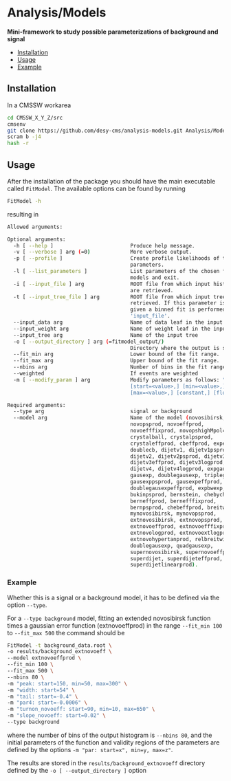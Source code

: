 # Analysis/Models

**Mini-framework to study possible parameterizations of background and signal**

* [Installation](#Installation)
* [Usage](#Usage)
 * [Example](#Example)

## Installation

In a CMSSW workarea

```bash
cd CMSSW_X_Y_Z/src
cmsenv
git clone https://github.com/desy-cms/analysis-models.git Analysis/Models
scram b -j4
hash -r
```

## Usage

After the installation of the package you should have the main executable called `FitModel`. The available options can be found by running 

```bash
FitModel -h
```

resulting in 

```bash
Allowed arguments:

Optional arguments:
  -h [ --help ]                         Produce help message.
  -v [ --verbose ] arg (=0)             More verbose output.
  -p [ --profile ]                      Create profile likelihoods of the fit 
                                        parameters.
  -l [ --list_parameters ]              List parameters of the chosen fit 
                                        models and exit.
  -i [ --input_file ] arg               ROOT file from which input histograms 
                                        are retrieved.
  -t [ --input_tree_file ] arg          ROOT file from which input tree is 
                                        retrieved. If this parameter is not 
                                        given a binned fit is performed using 
                                        'input_file'.
  --input_data arg                      Name of data leaf in the input tree
  --input_weight arg                    Name of weight leaf in the input tree
  --input_tree arg                      Name of the input tree
  -o [ --output_directory ] arg (=fitmodel_output/)
                                        Directory where the output is stored.
  --fit_min arg                         Lower bound of the fit range.
  --fit_max arg                         Upper bound of the fit range.
  --nbins arg                           Number of bins in the fit range.
  --weighted                            If events are weighted
  -m [ --modify_param ] arg             Modify parameters as follows: "name: 
                                        [start=<value>,] [min=<value>,] 
                                        [max=<value>,] [constant,] [floating]"

Required arguments:
  --type arg                            signal or background
  --model arg                           Name of the model (novosibirsk, 
                                        novopsprod, novoeffprod, 
                                        novoefffixprod, novopshighMpol4, 
                                        crystalball, crystalpsprod, 
                                        crystaleffprod, cbeffprod, expeffprod, 
                                        doublecb, dijetv1, dijetv1psprod, 
                                        dijetv2, dijetv2psprod, dijetv3, 
                                        dijetv3effprod, dijetv3logprod, 
                                        dijetv4, dijetv4logprod, expgausexp, 
                                        gausexp, doublegausexp, triplegausexp, 
                                        gausexppsprod, gausexpeffprod, 
                                        doublegausexpeffprod, expbwexp, bukin, 
                                        bukinpsprod, bernstein, chebychev, 
                                        berneffprod, bernefffixprod, 
                                        bernpsprod, chebeffprod, breitwigner, 
                                        mynovosibirsk, mynovopsprod, 
                                        extnovosibirsk, extnovopsprod, 
                                        extnovoeffprod, extnovoefffixprod, 
                                        extnovologprod, extnovoextlogprod, 
                                        extnovohypertanprod, relbreitwigner, 
                                        doublegausexp, quadgausexp, 
                                        supernovosibirsk, supernovoeffprod, 
                                        superdijet, superdijeteffprod, 
                                        superdijetlinearprod).
```

### Example

Whether this is a signal or a background model, it has to be defined via the option `--type`.

For a `--type background` model, fitting an extended novosibirsk function times a gaussian error function (extnovoeffprod) in the range `--fit_min 100` to `--fit_max 500` the command should be

```bash
FitModel -t background_data.root \
-o results/background_extnovoeff \
--model extnovoeffprod \
--fit_min 100 \
--fit_max 500 \
--nbins 80 \
-m "peak: start=150, min=50, max=300" \
-m "width: start=54" \
-m "tail: start=-0.4" \
-m "par4: start=-0.0006" \
-m "turnon_novoeff: start=90, min=10, max=650" \
-m "slope_novoeff: start=0.02" \
--type background
```

where the number of bins of the output histogram is `--nbins 80`, and the initial parameters of the function and validity regions of the parameters are defined by the options `-m "par: start=x", min=y, max=z"`.

The results are stored in the `results/background_extnovoeff` directory defined by the `-o [ --output_directory ]` option